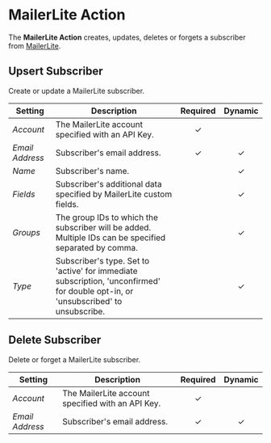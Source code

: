 # MailerLite Action

<div class="tm-resource-icon">
    <!--@include: @essentials-for-yootheme-pro/assets/brands/mailerlite.svg-->
</div>

The **MailerLite Action** creates, updates, deletes or forgets a subscriber from [MailerLite](https://www.mailerlite.com/).

## Upsert Subscriber

Create or update a MailerLite subscriber.

| Setting | Description | Required | Dynamic |
| --- | --- | :---: | :---: |
| *Account* | The MailerLite account specified with an API Key. | &#x2713; |
| *Email Address* | Subscriber's email address. | &#x2713; | &#x2713; |
| *Name* | Subscriber's name. | | &#x2713; |
| *Fields* | Subscriber's additional data specified by MailerLite custom fields. | | &#x2713; |
| *Groups* | The group IDs to which the subscriber will be added. Multiple IDs can be specified separated by comma. | | &#x2713; |
| *Type* | Subscriber's type. Set to 'active' for immediate subscription, 'unconfirmed' for double opt-in, or 'unsubscribed' to unsubscribe. | | &#x2713; |
<!--@include: ./_partials/common-action-settings.md-->

## Delete Subscriber

Delete or forget a MailerLite subscriber.

| Setting | Description | Required | Dynamic |
| --- | --- | :---: | :---: |
| *Account* | The MailerLite account specified with an API Key. | &#x2713; |
| *Email Address* | Subscriber's email address. | &#x2713; | &#x2713; |
<!--@include: ./_partials/common-action-settings.md-->

